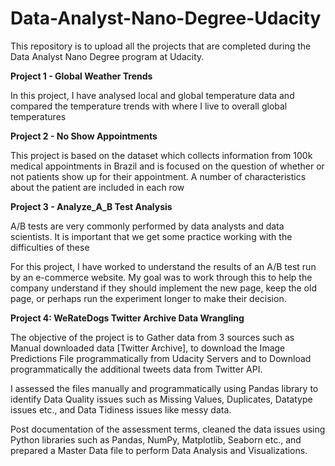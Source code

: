 # Data-Analyst-Nano-Degree-Udacity
This repository is to upload all the projects that are completed during the Data Analyst Nano Degree program at Udacity.


**Project 1 - Global Weather Trends**

In this project, I have analysed local and global temperature data and compared the temperature trends with where I live to overall global temperatures


**Project 2 - No Show Appointments** 

This project is based on the dataset which collects information from 100k medical appointments in Brazil and is focused on the question of whether or not patients show up for their appointment. A number of characteristics about the patient are included in each row

**Project 3 - Analyze_A_B Test Analysis**

A/B tests are very commonly performed by data analysts and data scientists. It is important that we get some practice working with the difficulties of these

For this project, I have worked to understand the results of an A/B test run by an e-commerce website. My goal was to work through this to help the company understand if they should implement the new page, keep the old page, or perhaps run the experiment longer to make their decision.

**Project 4: WeRateDogs Twitter Archive Data Wrangling**

The objective of the project is to Gather data from 3 sources such as Manual downloaded data [Twitter Archive], to download the Image Predictions File programmatically from Udacity Servers and to Download programmatically the additional tweets data from Twitter API.

I assessed the files manually and programmatically using Pandas library to identify Data Quality issues such as Missing Values, Duplicates, Datatype issues etc., and Data Tidiness issues like messy data.

Post documentation of the assessment terms, cleaned the data issues using Python libraries such as Pandas, NumPy, Matplotlib, Seaborn etc., and prepared a Master Data file to perform Data Analysis and Visualizations.
